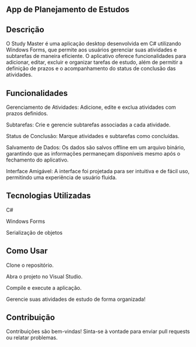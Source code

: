 <!-- Bem-vindo 🚀 -->

## App de Planejamento de Estudos

## Descrição

O Study Master é uma aplicação desktop desenvolvida em C# utilizando Windows Forms, que permite aos usuários gerenciar suas atividades e subtarefas de maneira eficiente. O aplicativo oferece funcionalidades para adicionar, editar, excluir e organizar tarefas de estudo, além de permitir a definição de prazos e o acompanhamento do status de conclusão das atividades.

## Funcionalidades

Gerenciamento de Atividades: Adicione, edite e exclua atividades com prazos definidos.

Subtarefas: Crie e gerencie subtarefas associadas a cada atividade.

Status de Conclusão: Marque atividades e subtarefas como concluídas.

Salvamento de Dados: Os dados são salvos offline em um arquivo binário, garantindo que as informações permaneçam disponíveis mesmo após o fechamento do aplicativo.

Interface Amigável: A interface foi projetada para ser intuitiva e de fácil uso, permitindo uma experiência de usuário fluida.

## Tecnologias Utilizadas

C#

Windows Forms

Serialização de objetos

## Como Usar

Clone o repositório.

Abra o projeto no Visual Studio.

Compile e execute a aplicação.

Gerencie suas atividades de estudo de forma organizada!

## Contribuição

Contribuições são bem-vindas! Sinta-se à vontade para enviar pull requests ou relatar problemas.
